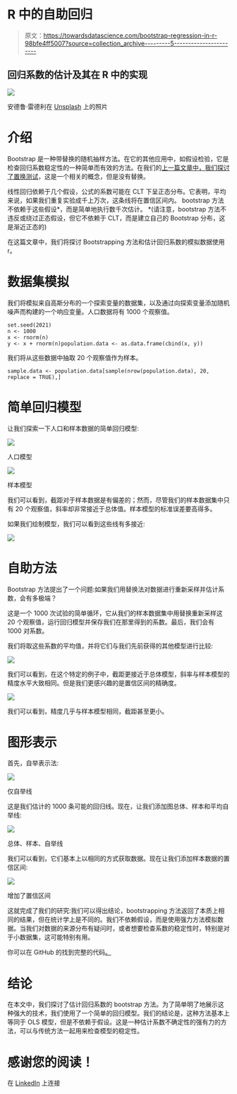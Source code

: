 # R 中的自助回归

> 原文：<https://towardsdatascience.com/bootstrap-regression-in-r-98bfe4ff5007?source=collection_archive---------5----------------------->

## 回归系数的估计及其在 R 中的实现

![](img/d16c343cd9ce6810c91e7ba2e016fb03.png)

安德鲁·雷德利在 [Unsplash](https://unsplash.com?utm_source=medium&utm_medium=referral) 上的照片

# 介绍

Bootstrap 是一种带替换的随机抽样方法。在它的其他应用中，如假设检验，它是检查回归系数稳定性的一种简单而有效的方法。在我们的[上一篇文章中，我们探讨了置换测试](/permutation-test-in-r-77d551a9f891)，这是一个相关的概念，但是没有替换。

线性回归依赖于几个假设，公式的系数可能在 CLT 下呈正态分布。它表明，平均来说，如果我们重复实验成千上万次，这条线将在置信区间内。
bootstrap 方法不依赖于这些假设*，而是简单地执行数千次估计。
*(请注意，bootstrap 方法不违反或绕过正态假设，但它不依赖于 CLT，而是建立自己的 Bootstrap 分布，这是渐近正态的)

在这篇文章中，我们将探讨 Bootstrapping 方法和估计回归系数的模拟数据使用 r。

# 数据集模拟

我们将模拟来自高斯分布的一个探索变量的数据集，以及通过向探索变量添加随机噪声而构建的一个响应变量。人口数据将有 1000 个观察值。

```
set.seed(2021)
n <- 1000
x <- rnorm(n)
y <- x + rnorm(n)population.data <- as.data.frame(cbind(x, y))
```

我们将从这些数据中抽取 20 个观察值作为样本。

```
sample.data <- population.data[sample(nrow(population.data), 20, replace = TRUE),]
```

# 简单回归模型

让我们探索一下人口和样本数据的简单回归模型:

![](img/f518cee169428cfdd82380d1d6368800.png)

人口模型

![](img/81d99291fbc637b92966c2ff5421651a.png)

样本模型

我们可以看到，截距对于样本数据是有偏差的；然而，尽管我们的样本数据集中只有 20 个观察值，斜率却非常接近于总体值。样本模型的标准误差要高得多。

如果我们绘制模型，我们可以看到这些线有多接近:

![](img/52ea792a5f1b1eb18e41f21d93c73dda.png)

# 自助方法

Bootstrap 方法提出了一个问题:如果我们用替换法对数据进行重新采样并估计系数，会有多极端？

这是一个 1000 次试验的简单循环，它从我们的样本数据集中用替换重新采样这 20 个观察值，运行回归模型并保存我们在那里得到的系数。最后，我们会有 1000 对系数。

我们将取这些系数的平均值，并将它们与我们先前获得的其他模型进行比较:

![](img/3804393bb112a8e4405b04dbad0cd4e9.png)

我们可以看到，在这个特定的例子中，截距更接近于总体模型，斜率与样本模型的精度水平大致相同。但是我们更感兴趣的是置信区间的精确度。

![](img/f4015d2168d1c5ddac9bfa8bcdc2a157.png)

我们可以看到，精度几乎与样本模型相同，截距甚至更小。

# 图形表示

首先，自举表示法:

![](img/e4eb5265b3daedfc46cdf2e7dc10287f.png)

仅自举线

这是我们估计的 1000 条可能的回归线。现在，让我们添加图总体、样本和平均自举线:

![](img/242c40238d1e7fc08def6cbff6a28d07.png)

总体、样本、自举线

我们可以看到，它们基本上以相同的方式获取数据。现在让我们添加样本数据的置信区间:

![](img/0cf244bb9727386f4c26ce522bd424ec.png)

增加了置信区间

这就完成了我们的研究:我们可以得出结论，bootstrapping 方法返回了本质上相同的结果，但在统计学上是不同的。我们不依赖假设，而是使用强力方法模拟数据。当我们对数据的来源分布有疑问时，或者想要检查系数的稳定性时，特别是对于小数据集，这可能特别有用。

你可以在 GitHub 的找到完整的代码[。](https://github.com/serafimpetrov1/bootstrap/blob/main/BootReg.R)

# 结论

在本文中，我们探讨了估计回归系数的 bootstrap 方法。为了简单明了地展示这种强大的技术，我们使用了一个简单的回归模型。我们的结论是，这种方法基本上等同于 OLS 模型，但是不依赖于假设。这是一种估计系数不确定性的强有力的方法，可以与传统方法一起用来检查模型的稳定性。

# 感谢您的阅读！

在 [LinkedIn](https://www.linkedin.com/in/serafimpetrov/) 上连接